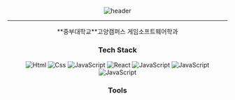 <div align="center">

  ![header](https://capsule-render.vercel.app/api?type=wave&color=auto&height=300&section=header&text=Hyunsang_Github👋&fontSize=70)
  <hr />
  **중부대학교**고양캠퍼스
  게임소프트웨어학과
  
  ### Tech Stack
  <img alt="Html" src ="https://img.shields.io/badge/HTML5-E34F26.svg?&style=for-the-badge&logo=HTML5&logoColor=white"/> <img alt="Css" src ="https://img.shields.io/badge/CSS3-1572B6.svg?&style=for-the-badge&logo=CSS3&logoColor=white"/> <img alt="JavaScript" src ="https://img.shields.io/badge/JavaScriipt-F7DF1E.svg?&style=for-the-badge&logo=JavaScript&logoColor=black"/>
  <img alt="React" src ="https://img.shields.io/badge/React-#61DAFB.svg?&style=for-the-badge&logo=JavaScript&logoColor=black"/>
  <img alt="JavaScript" src ="https://img.shields.io/badge/JavaScriipt-F7DF1E.svg?&style=for-the-badge&logo=JavaScript&logoColor=blue"/>
  <img alt="JavaScript" src ="https://img.shields.io/badge/JavaScriipt-F7DF1E.svg?&style=for-the-badge&logo=JavaScript&logoColor=black"/>
  <img alt="JavaScript" src ="https://img.shields.io/badge/JavaScriipt-F7DF1E.svg?&style=for-the-badge&logo=JavaScript&logoColor=black"/>

  ### Tools
</div>
    
